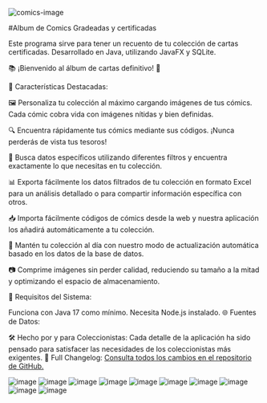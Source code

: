 ![comics-image](https://github.com/user-attachments/assets/c13fd394-eb3d-4bfe-aa4c-8d5a24e008fc)

#Album de Comics Gradeadas y certificadas

Este programa sirve para tener un recuento de tu colección de cartas certificadas. Desarrollado en Java, utilizando JavaFX y SQLite.

📚 ¡Bienvenido al álbum de cartas definitivo! 🎉

🚀 Características Destacadas:

🖼️ Personaliza tu colección al máximo cargando imágenes de tus cómics. Cada cómic cobra vida con imágenes nítidas y bien definidas.

🔍 Encuentra rápidamente tus cómics mediante sus códigos. ¡Nunca perderás de vista tus tesoros!

🔎 Busca datos específicos utilizando diferentes filtros y encuentra exactamente lo que necesitas en tu colección.

📊 Exporta fácilmente los datos filtrados de tu colección en formato Excel para un análisis detallado o para compartir información específica con otros.

📥 Importa fácilmente códigos de cómics desde la web y nuestra aplicación los añadirá automáticamente a tu colección.

🔄 Mantén tu colección al día con nuestro modo de actualización automática basado en los datos de la base de datos.

📷 Comprime imágenes sin perder calidad, reduciendo su tamaño a la mitad y optimizando el espacio de almacenamiento.

🔧 Requisitos del Sistema:

Funciona con Java 17 como mínimo.
Necesita Node.js instalado.
🌐 Fuentes de Datos:

🛠️ Hecho por y para Coleccionistas: Cada detalle de la aplicación ha sido pensado para satisfacer las necesidades de los coleccionistas más exigentes.
📜 Full Changelog: [Consulta todos los cambios en el repositorio de GitHub.](https://github.com/AlejandroRodriguezM/GradeComicCollector/compare/main...V1.0)

![image](https://github.com/user-attachments/assets/c76a0544-acc6-4eef-b998-4e3d94ec5b0c)
![image](https://github.com/AlejandroRodriguezM/Album-Cartas/assets/104910719/df1461ec-0f0c-4846-8711-12d6f7471c5a)
![image](https://github.com/user-attachments/assets/df2319ca-af05-4070-91ed-e758d69bfbe4)
![image](https://github.com/user-attachments/assets/7880e520-2bb1-411e-9099-4a6e5523a27b)
![image](https://github.com/user-attachments/assets/ea4086dd-0617-4be7-b6e3-fc38ee0b0b3f)
![image](https://github.com/user-attachments/assets/0ca40559-9355-404e-9d4b-6192d9de4da5)
![image](https://github.com/user-attachments/assets/a5116b0c-44b3-4497-8d3c-7ba6039106ac)
![image](https://github.com/user-attachments/assets/77c3a8af-7bce-4042-be45-3395404cbce2)
![image](https://github.com/user-attachments/assets/7d9f78f6-1ab1-43db-8b62-e7e71ad9cb54)
![image](https://github.com/user-attachments/assets/184044c4-66ca-4371-b551-8834b963290b)
